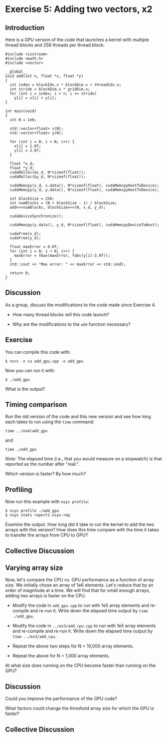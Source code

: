 # Exercise 5: Adding two vectors, x2

## Introduction

Here is a GPU version of the code that launches a kernel with multiple thread blocks and 256 threads per thread block:

```
#include <iostream>
#include <math.h>
#include <vector>

__global__
void add(int n, float *x, float *y)
{
  int index = blockIdx.x * blockDim.x + threadIdx.x;
  int stride = blockDim.x * gridDim.x;
  for (int i = index; i < n; i += stride)
    y[i] = x[i] + y[i];
}

int main(void)
{
  int N = 1e6;

  std::vector<float> x(N);
  std::vector<float> y(N);

  for (int i = 0; i < N; i++) {
    x[i] = 1.0f;
    y[i] = 2.0f;
  }

  float *x_d;
  float *y_d;
  cudaMalloc(&x_d, N*sizeof(float));
  cudaMalloc(&y_d, N*sizeof(float));

  cudaMemcpy(x_d, x.data(), N*sizeof(float), cudaMemcpyHostToDevice);
  cudaMemcpy(y_d, y.data(), N*sizeof(float), cudaMemcpyHostToDevice);

  int blockSize = 256;
  int numBlocks = (N + blockSize - 1) / blockSize;
  add<<<numBlocks, blockSize>>>(N, x_d, y_d);

  cudaDeviceSynchronize();

  cudaMemcpy(y.data(), y_d, N*sizeof(float), cudaMemcpyDeviceToHost);

  cudaFree(x_d);
  cudaFree(y_d);

  float maxError = 0.0f;
  for (int i = 0; i < N; i++) {
    maxError = fmax(maxError, fabs(y[i]-3.0f));
  }
  std::cout << "Max error: " << maxError << std::endl;

  return 0;
}
```

## Discussion

As a group, discuss the modifications to the code made since Exercise 4.

* How many thread blocks will this code launch?

* Why are the modifications to the `add` function necessary?

## Exercise

You can compile this code with:
```
$ nvcc -x cu add_gpu.cpp -o add_gpu
```

Now you can run it with:
```
$ ./add_gpu
```

What is the output?

## Timing comparison

Run the old version of the code and this new version and see how long each takes to run using the `time` command:
```
time ../ex4/add_gpu
```
and
```
time ./add_gpu
```

*Note:* The elapsed time (i.e., that you would measure on a stopwatch) is that reported as the number after "real:".

Which version is faster? By how much?

## Profiling

Now run this example with `nsys profile`:
```
$ nsys profile ./add_gpu
$ nsys stats report1.nsys-rep
```

Examine the output. How long did it take to run the kernel to add the two arrays with this version? How does this time compare with the time it takes to transfer the arrays from CPU to GPU?

## Collective Discussion

## Varying array size

Now, let's compare the CPU vs. GPU performance as a function of array size. We initially chose an array of 1e6 elements. Let's reduce that by an order of magnitude at a time. We will find that for small enough arrays, adding two arrays is faster on the CPU.

* Modify the code in `add_gpu.cpp` to run with 1e5 array elements and re-compile and re-run it. Write down the elapsed time output by `time ./add_gpu`.

* Modify the code in `../ex3/add_cpu.cpp` to run with 1e5 array elements and re-compile and re-run it. Write down the elapsed time output by `time ../ex3/add_cpu`.

* Repeat the above two steps for N = 10,000 array elements.

* Repeat the above for N = 1,000 array elements.

At what size does running on the CPU become faster than running on the GPU?

## Discussion

Could you improve the performance of the GPU code?

What factors could change the threshold array size for which the GPU is faster?

## Collective Discussion
